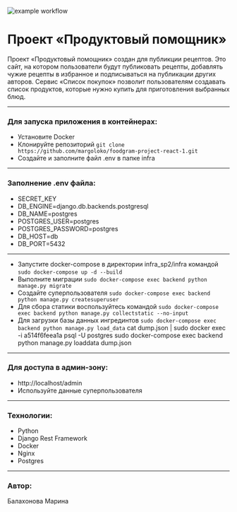 ![example workflow](https://github.com/margoloko/foodgram-project-react-1/actions/workflows/foodgram-workflow.yml/badge.svg)
# Проект «Продуктовый помощник»
Проект «Продуктовый помощник» создан для публикции рецептов.
Это сайт, на котором пользователи будут публиковать рецепты, добавлять чужие рецепты в избранное и подписываться на публикации других авторов. Сервис «Список покупок» позволит пользователям создавать список продуктов, которые нужно купить для приготовления выбранных блюд.
-- -
### Для запуска приложения в контейнерах:
- Установите Docker
- Клонируйте репозиторий
``` git clone https://github.com/margoloko/foodgram-project-react-1.git ```
- Создайте и заполните файл .env в папке infra
-- -
### Заполнение .env файла:
- SECRET_KEY
- DB_ENGINE=django.db.backends.postgresql
- DB_NAME=postgres
- POSTGRES_USER=postgres
- POSTGRES_PASSWORD=postgres
- DB_HOST=db
- DB_PORT=5432
-- -
- Запустите docker-compose в директории infra_sp2/infra командой
``` sudo docker-compose up -d --build ```
- Выполните миграции
``` sudo docker-compose exec backend python manage.py migrate ```
- Создайте суперпользователя
``` sudo docker-compose exec backend python manage.py createsuperuser ```
- Для сбора статики воспользуйтесь командой
``` sudo docker-compose exec backend python manage.py collectstatic --no-input ```
- Для загрузки базы данных ингрединтов
``` sudo docker-compose exec backend python manage.py load_data ```
cat dump.json | sudo docker exec -i a514f6feea1a psql -U postgres
sudo docker-compose exec backend python manage.py loaddata dump.json
-- -
### Для доступа в админ-зону:
- http://localhost/admin
- Используйте данные суперпользователя
-- -
### Технологии:
- Python
- Django Rest Framework
- Docker
- Nginx
- Postgres
-- -
### Автор:
Балахонова Марина
